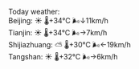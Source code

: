 Today weather:  
Beijing: ☀️   🌡️+34°C 🌬️↓11km/h  
Tianjin: ☀️   🌡️+34°C 🌬️→7km/h  
Shijiazhuang: ⛅️  🌡️+30°C 🌬️←19km/h  
Tangshan: ☀️   🌡️+32°C 🌬️→6km/h  
